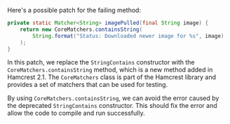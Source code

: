 Here's a possible patch for the failing method:

```java
private static Matcher<String> imagePulled(final String image) {
    return new CoreMatchers.containsString(
        String.format("Status: Downloaded newer image for %s", image)
    );
}
```

In this patch, we replace the `StringContains` constructor with the `CoreMatchers.containsString` method, which is a new method added in Hamcrest 2.1. The `CoreMatchers` class is part of the Hamcrest library and provides a set of matchers that can be used for testing.

By using `CoreMatchers.containsString`, we can avoid the error caused by the deprecated `StringContains` constructor. This should fix the error and allow the code to compile and run successfully.